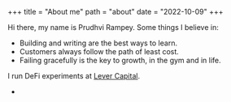 +++
title = "About me"
path = "about"
date = "2022-10-09"
+++


Hi there, my name is Prudhvi Rampey. 
Some things I believe in:
- Building and writing are the best ways to learn.
- Customers always follow the path of least cost. 
- Failing gracefully is the key to growth, in the gym and in life. 

I run DeFi experiments at [Lever Capital](https://sigma-ui.on.fleek.co/#/perp-vaults).

- 
